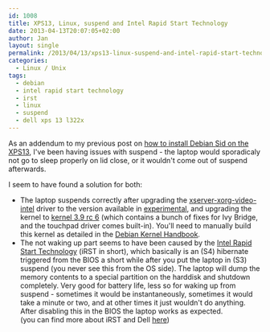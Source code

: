 ```yaml
---
id: 1008
title: XPS13, Linux, suspend and Intel Rapid Start Technology
date: 2013-04-13T20:07:05+02:00
author: Jan
layout: single
permalink: /2013/04/13/xps13-linux-suspend-and-intel-rapid-start-technology/
categories:
  - Linux / Unix
tags:
  - debian
  - intel rapid start technology
  - irst
  - linux
  - suspend
  - dell xps 13 l322x
---
```

As an addendum to my previous post on [how to install Debian Sid on the XPS13](/2013/04/07/dell-xps-13-and-debian-sid/), I've been having issues with suspend - the laptop would sporadicaly not go to sleep properly on lid close, or it wouldn't come out of suspend afterwards.

I seem to have found a solution for both:

  * The laptop suspends correctly after upgrading the [xserver-xorg-video-intel](http://packages.debian.org/search?keywords=xserver-xorg-video-intel) driver to the version available in [experimental](http://wiki.debian.org/DebianExperimental), and upgrading the kernel to [kernel 3.9 rc 6](https://www.kernel.org/pub/linux/kernel/v3.x/testing/linux-3.9-rc6.tar.xz) (which contains a bunch of fixes for Ivy Bridge, and the touchpad driver comes built-in). You'll need to manually build this kernel as detailed in the [Debian Kernel Handbook](http://kernel-handbook.alioth.debian.org/).
  * The not waking up part seems to have been caused by the [Intel Rapid Start Technology](http://software.intel.com/en-us/articles/what-is-intel-rapid-start-technology) (iRST in short), which basically is an (S4) hibernate triggered from the BIOS a short while after you put the laptop in (S3) suspend (you never see this from the OS side). The laptop will dump the memory contents to a special partition on the harddisk and shutdown completely. Very good for battery life, less so for waking up from suspend - sometimes it would be instantaneously, sometimes it would take a minute or two, and at other times it just wouldn't do anything.  
    After disabling this in the BIOS the laptop works as expected.  
    (you can find more about iRST and Dell [here](http://en.community.dell.com/dell-blogs/direct2dell/b/direct2dell/archive/2012/04/13/dell-whitepaper-intel-responsiveness-technologies-setup-guide.aspx))